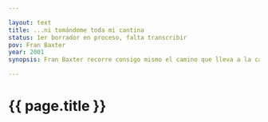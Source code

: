 ```yaml
---

layout: text
title: ...ni tomándome toda mi cantina
status: 1er borrador en proceso, falta transcribir
pov: Fran Baxter
year: 2001
synopsis: Fran Baxter recorre consigo mismo el camino que lleva a la casona de Pakistán Records. Cargan galones de combustible. Platican. Al llegar a la casona vacían los galones en toda la casa y le prenden fuego. La observan arder y siguen hablando hasta que Fran Baxter se da cuenta de que está solo.

---
```


# {{ page.title }}
